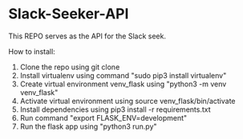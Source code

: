 # Slack-Seeker-API
This REPO serves as the API for the Slack seek.

How to install:
1. Clone the repo using git clone <url>
2. Install virtualenv using command "sudo pip3 install virtualenv"
3. Create virtual environment venv_flask using "python3 -m venv venv_flask"
4. Activate virtual environment using source venv_flask/bin/activate
5. Install dependencies using pip3 install -r requirements.txt
6. Run command "export FLASK_ENV=development"
7. Run the flask app using "python3 run.py"
